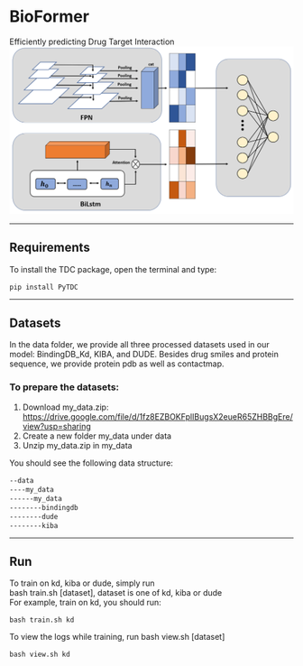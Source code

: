# BioFormer
Efficiently predicting Drug Target Interaction
![avatar](./Image/fpn_lstm.png)
***
## Requirements
To install the TDC package, open the terminal and type: 
```shell
pip install PyTDC
```
***
## Datasets
In the data folder, we provide all three 
processed datasets used in our model: 
BindingDB_Kd, KIBA, and DUDE. Besides drug smiles
and protein sequence, we provide protein pdb
as well as contactmap.

### To prepare the datasets:

1. Download my_data.zip: https://drive.google.com/file/d/1fz8EZBOKFplIBugsX2eueR65ZHBBgEre/view?usp=sharing
2. Create a new folder my_data under data  
3. Unzip my_data.zip in my_data  

You should see the following data structure:
```angular2html
--data
----my_data
------my_data
--------bindingdb
--------dude
--------kiba
```
***
## Run
To train on kd, kiba or dude, simply run  
bash train.sh [dataset], dataset is one of kd, kiba or dude  
For example, train on kd, you should run:  
```shell
bash train.sh kd
```
To view the logs while training, run bash view.sh [dataset]
```shell
bash view.sh kd
```



